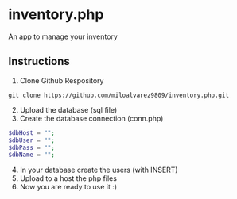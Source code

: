 # inventory.php
 An app to manage your inventory
## Instructions
1. Clone Github Respository
```
git clone https://github.com/miloalvarez9809/inventory.php.git
```
2. Upload the database (sql file)
3. Create the database connection (conn.php)
```php
$dbHost = "";
$dbUser = "";
$dbPass = "";
$dbName = "";
```
4. In your database create the users (with INSERT)
5. Upload to a host the php files
6. Now you are ready to use it :)